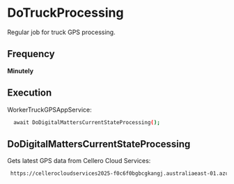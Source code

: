 # DoTruckProcessing  

Regular job for truck GPS processing.

## Frequency  
**Minutely**  

## Execution  
WorkerTruckGPSAppService: 
````bash 
  await DoDigitalMattersCurrentStateProcessing();                                      
````



 
 ## DoDigitalMattersCurrentStateProcessing  
Gets latest GPS data from Cellero Cloud Services:
````bash 
 https://cellerocloudservices2025-f0c6f0bgbcgkangj.australiaeast-01.azurewebsites.net/api/app/ext-digital-matters-vehicles/recent-updates
````

